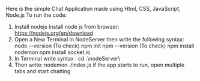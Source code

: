 Here is the simple Chat Application made using Html, CSS, JavaScript, Node.js
To run the code:
1. Install nodejs
   Install node js from browser: https://nodejs.org/en/download
2. Open a New Terminal in NodeServer then write the following syntax:
   node --version (To check)
   npm init
   npm --version (To check)
   npm install nodemon
   npm install socket.io
3. In Terminal write syntax : cd .\nodeServer\ 
4. Then write: nodemon ./index.js if the app starts to run, open multiple tabs and start chatting
